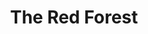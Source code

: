 ---
title:  "The Red Forest"
category: ['flora']
excerpt: "From dangerous and deformed mutants to thriving wildlife, depictions of Chernobyl's nature take many forms."
description: >-
  This StoryMap explores depictions of nature in the aftermath of the Chernobyl disaster. From dangerous and deformed mutants to thriving and healthy wildlife, fictional and nonfictional accounts of nature in the area surrounding the Chernobyl power plant vary greatly. The StoryMap explores the connections between these accounts and their importance.
header:
  overlay_image: assets/images/rothenberg.jpg
  teaser: assets/images/rothenberg.jpg
contributors:
    - name: Ethan Rothenberg
      bio: "Ethan Rothenberg is a Sophomore double majoring in Peace and Conflict studies and Computer Science."
embed:
  type: arcgis
  id: 00210fa2051540a48284d2a666b19dad
  url: https://storymaps.arcgis.com/stories/00210fa2051540a48284d2a666b19dad/edit
---